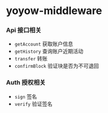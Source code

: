 # yoyow-middleware

### Api 接口相关

- `getAccount` 获取账户信息
- `getHistory` 查询账户近期活动
- `transfer` 转账
- `confirmBlock` 验证块是否为不可退回

### Auth 授权相关

- `sign` 签名
- `verify` 验证签名
